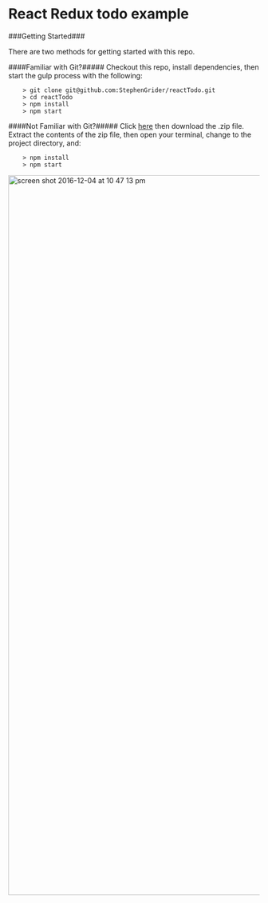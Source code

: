 # React Redux todo example


###Getting Started###

There are two methods for getting started with this repo.

####Familiar with Git?#####
Checkout this repo, install dependencies, then start the gulp process with the following:

```
	> git clone git@github.com:StephenGrider/reactTodo.git
	> cd reactTodo
	> npm install
	> npm start
```

####Not Familiar with Git?#####
Click [here](https://github.com/fahmad/reactTodo/releases) then download the .zip file.  Extract the contents of the zip file, then open your terminal, change to the project directory, and:

```
	> npm install
	> npm start
```
<img width="1440" alt="screen shot 2016-12-04 at 10 47 13 pm" src="https://cloud.githubusercontent.com/assets/8333965/20875985/b00c7e4a-ba73-11e6-9a28-f42ca40307ea.png">
